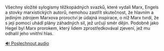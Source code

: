 
Všechny složité sylogismy těžkopádných svazků, které vydali Marx, Engels a stovky marxistických autorů, nemohou zastřít skutečnost, že hlavním a jediným zdrojem Marxova proroctví je údajná inspirace, o níž Marx tvrdí, že s její pomocí uhádl plány záhadných sil, jež určují směr dějin. Podobně jako Hegel byl Marx prorokem, který lidem zprostředkovával zjevení, jež mu odhalil jeho vnitřní hlas.

[🔊 Poslechnout audio](/data/7-paragraphs/audio/chapter_140/para_001-Vechny-sloit-sylogismy-tkopdnch-svazk-kte.mp3)
